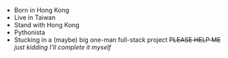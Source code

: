 - Born in Hong Kong
- Live in Taiwan
- Stand with Hong Kong
- Pythonista
- Stucking in a (maybe) big one-man full-stack project <del>PLEASE HELP ME</del> *just kidding I'll complete it myself*
